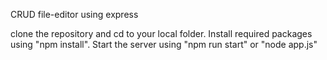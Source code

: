 CRUD file-editor using express

clone the repository and cd to your local folder.
Install required packages using "npm install".
Start the server using "npm run start" or "node app.js"
